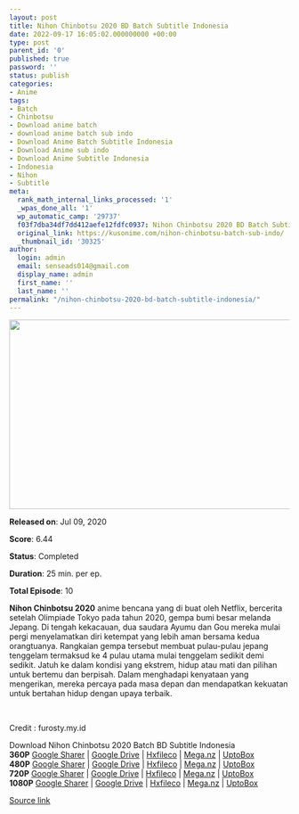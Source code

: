 ```yaml
---
layout: post
title: Nihon Chinbotsu 2020 BD Batch Subtitle Indonesia
date: 2022-09-17 16:05:02.000000000 +00:00
type: post
parent_id: '0'
published: true
password: ''
status: publish
categories:
- Anime
tags:
- Batch
- Chinbotsu
- Download anime batch
- download anime batch sub indo
- Download Anime Batch Subtitle Indonesia
- Download Anime sub indo
- Download Anime Subtitle Indonesia
- Indonesia
- Nihon
- Subtitle
meta:
  rank_math_internal_links_processed: '1'
  _wpas_done_all: '1'
  wp_automatic_camp: '29737'
  f03f7dba34df7dd412aefe12fdfc0937: Nihon Chinbotsu 2020 BD Batch Subtitle Indonesia
  original_link: https://kusonime.com/nihon-chinbotsu-batch-sub-indo/
  _thumbnail_id: '30325'
author:
  login: admin
  email: senseads014@gmail.com
  display_name: admin
  first_name: ''
  last_name: ''
permalink: "/nihon-chinbotsu-2020-bd-batch-subtitle-indonesia/"
---
```

<p><img width="521" height="340" src="{{ site.baseurl }}/assets/2022/09/Nihon-Chinbotsu-2020-521x340.jpg" class="attachment-thumb-large size-thumb-large wp-post-image" alt="" loading="lazy" title="Nihon Chinbotsu 2020 BD Batch Subtitle Indonesia" srcset="https://kusonime.com/wp-content/uploads/2020/07/Nihon-Chinbotsu-2020-521x340.jpg 521w, https://kusonime.com/wp-content/uploads/2020/07/Nihon-Chinbotsu-2020-300x196.jpg 300w, https://kusonime.com/wp-content/uploads/2020/07/Nihon-Chinbotsu-2020-768x501.jpg 768w, https://kusonime.com/wp-content/uploads/2020/07/Nihon-Chinbotsu-2020-520x339.jpg 520w, https://kusonime.com/wp-content/uploads/2020/07/Nihon-Chinbotsu-2020.jpg 1000w" sizes="(max-width: 521px) 100vw, 521px" />
<p><b>Released on</b>: Jul 09, 2020</p>
<p>
<p><b>Score</b>: 6.44</p>
<p>
<p><b>Status</b>: Completed</p>
<p>
<p><b>Duration</b>: 25 min. per ep.</p>
<p>
<p><b>Total Episode</b>: 10</p>
<p>
<p><strong>Nihon Chinbotsu 2020</strong> anime bencana yang di buat oleh Netflix, bercerita setelah Olimpiade Tokyo pada tahun 2020, gempa bumi besar melanda Jepang. Di tengah kekacauan, dua saudara Ayumu dan Gou mereka mulai pergi menyelamatkan diri ketempat yang lebih aman bersama kedua orangtuanya. Rangkaian gempa tersebut membuat pulau-pulau jepang tenggelam termaksud ke 4 pulau utama mulai tenggelam sedikit demi sedikit. Jatuh ke dalam kondisi yang ekstrem, hidup atau mati dan pilihan untuk bertemu dan berpisah. Dalam menghadapi kenyataan yang mengerikan, mereka percaya pada masa depan dan mendapatkan kekuatan untuk bertahan hidup dengan upaya terbaik.</p>
<p>
<p> </p>
<p>
<p>Credit : furosty.my.id</p>
<p>
<div class="smokeddl">
<div class="smokettl">Download Nihon Chinbotsu 2020 Batch BD Subtitle Indonesia</div>
<div class="smokeurl"><strong>360P</strong> <a href="https://acefile.co/f/54026647/kusonime-karamnya-jepang-2020-360p-rar" target="_blank" rel="noopener noreferrer">Google Sharer</a> | <a href="https://drive.google.com/uc?export=download&amp;id=1nSHtWm96G_TPieuCVQLVp2LppFEQ1I1J" target="_blank" rel="noopener">Google Drive</a> | <a href="https://hxfile.co/kbgip3fwghha" target="_blank" rel="noopener">Hxfileco</a> | <a href="https://mega.nz/file/xKIlyI5a#BVYGgZtW114q-5Wfegko4AiTZa1gx8nXs-9fNsyN_Gs" target="_blank" rel="noopener">Mega.nz</a> | <a href="https://uptobox.com/1wu2ddbm8gl1" target="_blank" rel="noopener">UptoBox</a></div>
<div class="smokeurl"><strong>480P</strong> <a href="https://acefile.co/f/54026649/kusonime-karamnya-jepang-2020-480p-rar" target="_blank" rel="noopener noreferrer">Google Sharer</a> | <a href="https://drive.google.com/uc?export=download&amp;id=1KUohou2KIEwqhPKkCnbpHRKMuBe6x00Z" target="_blank" rel="noopener">Google Drive</a> | <a href="https://hxfile.co/33lmlnb8c2x6" target="_blank" rel="noopener">Hxfileco</a> | <a href="https://mega.nz/file/ICB3BQrb#UrC25a-R5TEVcZbc6TKaq1EUcnmq2FEORsEuzcwGT5Y" target="_blank" rel="noopener">Mega.nz</a> | <a href="https://uptobox.com/jiamy8umpbck" target="_blank" rel="noopener">UptoBox</a></div>
<div class="smokeurl"><strong>720P</strong> <a href="https://acefile.co/f/54026652/kusonime-karamnya-jepang-2020-720p-rar" target="_blank" rel="noopener noreferrer">Google Sharer</a> | <a href="https://drive.google.com/uc?export=download&amp;id=1zQKZICt507DOxhfO2wARgSvwHylXcAa7" target="_blank" rel="noopener">Google Drive</a> | <a href="https://hxfile.co/dv887h1df2v8" target="_blank" rel="noopener">Hxfileco</a> | <a href="https://mega.nz/file/dPJ3EQJJ#aL5KdHclEnyBpcsLkCw-oRWetPN135dX4pMhnhwsB1I" target="_blank" rel="noopener">Mega.nz</a> | <a href="https://uptobox.com/ucbxyrqy1ix5" target="_blank" rel="noopener">UptoBox</a></div>
<div class="smokeurl"><strong>1080P</strong> <a href="https://acefile.co/f/54026654/kusonime-karamnya-jepang-2020-1080p-rar" target="_blank" rel="noopener noreferrer">Google Sharer</a> | <a href="https://drive.google.com/uc?export=download&amp;id=1pRgm7XfwCPrJj1_zhF3_-e_0mkiq4Ihb" target="_blank" rel="noopener">Google Drive</a> | <a href="https://hxfile.co/m8ph1w7azri5" target="_blank" rel="noopener">Hxfileco</a> | <a href="https://mega.nz/file/1HIx2SIQ#rIsaSaMDZ5zzgdnaK8xi0tl0O1bi1XGMZfmFknrSVKU" target="_blank" rel="noopener">Mega.nz</a> | <a href="https://uptobox.com/01ht7b0h082v" target="_blank" rel="noopener">UptoBox</a></div>
</div>
<p><a href="https://kusonime.com/nihon-chinbotsu-batch-sub-indo/">Source link </a></p>
